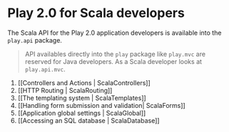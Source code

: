 # Play 2.0 for Scala developers

The Scala API for the Play 2.0 application developers is available into the `play.api` package. 

> API availables directly into the `play` package like `play.mvc` are reserved for Java developers. As a Scala developer looks at `play.api.mvc`.

1. [[Controllers and Actions | ScalaControllers]]
2. [[HTTP Routing | ScalaRouting]]
3. [[The templating system | ScalaTemplates]]
4. [[Handling form submission and validation| ScalaForms]]
5. [[Application global settings | ScalaGlobal]]
6. [[Accessing an SQL database | ScalaDatabase]]
